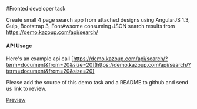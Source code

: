 #Fronted developer task 

Create small 4 page search app from attached designs using AngularJS 1.3, Gulp, Bootstrap 3, FontAwsome consuming JSON search results from https://demo.kazoup.com/api/search/

#### API Usage

Here's an example api call [https://demo.kazoup.com/api/search/?term=document&from=20&size=20](https://demo.kazoup.com/api/search/?term=document&from=20&size=20)

Please add the source of this demo task and a README to github and send us link to review.

[Preview](designs/preview.png)
